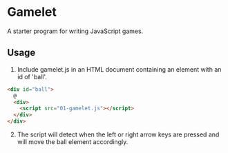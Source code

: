 # Gamelet

A starter program for writing JavaScript games.

## Usage

1. Include gamelet.js in an HTML document containing an
   element with an id of 'ball'.

```html
<div id="ball">
  @
  <div>
    <script src="01-gamelet.js"></script>
  </div>
</div>
```

2. The script will detect when the left or right arrow
   keys are pressed and will move the ball element
   accordingly.
